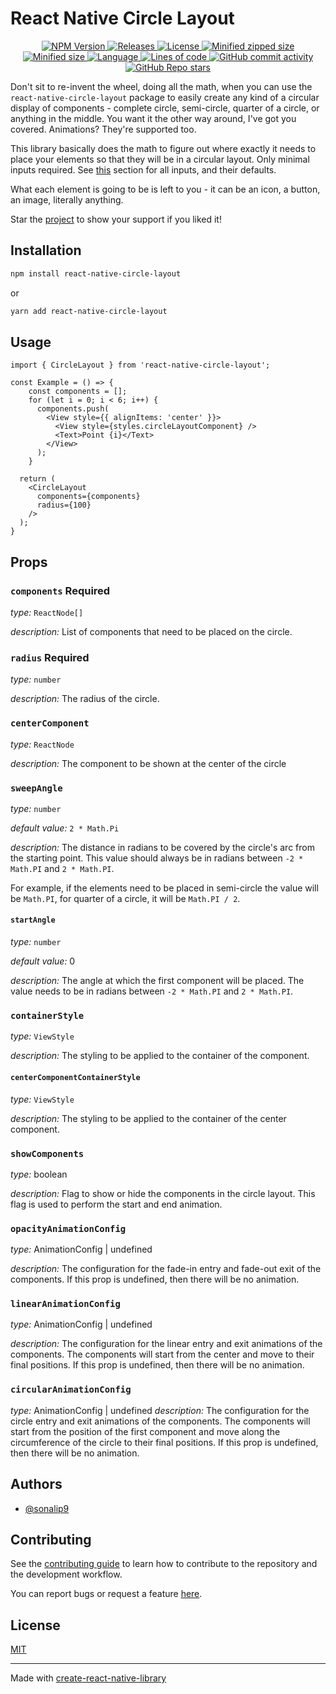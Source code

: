 # React Native Circle Layout

<div align='center'>

<a href='https://www.npmjs.com/package/react-native-circle-layout'>
  <img src='https://img.shields.io/npm/v/react-native-circle-layout' alt='NPM Version'>
</a>
<a href='https://github.com/sonalip9/react-native-circle-layout/releases'>
  <img src='https://img.shields.io/github/release-date/sonalip9/react-native-circle-layout' alt='Releases'>
</a>
<a href='https://github.com/sonalip9/react-native-circle-layout/blob/main/LICENSE'>
  <img src='https://img.shields.io/github/license/sonalip9/react-native-circle-layout' alt='License'>
</a>

<a href=''>
  <img src='https://img.shields.io/bundlephobia/minzip/react-native-circle-layout' alt='Minified zipped size'>
</a>
<a href=''>
  <img src='https://img.shields.io/bundlephobia/min/react-native-circle-layout' alt='Minified size'>
</a>

<a href=''>
  <img src='https://img.shields.io/github/languages/top/sonalip9/react-native-circle-layout' alt='Language'>
</a>
<a href=''>
  <img src='https://img.shields.io/tokei/lines/github/sonalip9/react-native-circle-layout' alt='Lines of code'>
</a>
<a href=''>
  <img src='https://img.shields.io/github/commit-activity/m/sonalip9/react-native-circle-layout' alt='GitHub commit activity'>
</a>

<a href='https://github.com/sonalip9/react-native-circle-layout'>
  <img src='https://img.shields.io/github/stars/sonalip9/react-native-circle-layout?style=social' alt='GitHub Repo stars'>
</a>

</div>

Don't sit to re-invent the wheel, doing all the math, when you can use the `react-native-circle-layout` package to easily create any kind of a circular display of components - complete circle, semi-circle, quarter of a circle, or anything in the middle. You want it the other way around, I've got you covered. Animations? They're supported too.

This library basically does the math to figure out where exactly it needs to place your elements so that they will be in a circular layout. Only minimal inputs required. See [this](#props) section for all inputs, and their defaults.

What each element is going to be is left to you - it can be an icon, a button, an image, literally anything.

Star the [project](https://github.com/sonalip9/react-native-circle-layout) to show your support if you liked it!

## Installation

```sh
npm install react-native-circle-layout
```
or
```sh
yarn add react-native-circle-layout
```

## Usage

```tsx
import { CircleLayout } from 'react-native-circle-layout';

const Example = () => {
    const components = [];
    for (let i = 0; i < 6; i++) {
      components.push(
        <View style={{ alignItems: 'center' }}>
          <View style={styles.circleLayoutComponent} />
          <Text>Point {i}</Text>
        </View>
      );
    }

  return (
    <CircleLayout
      components={components}
      radius={100}
    />
  );
}

```

## Props
### `components` **Required**
*type:* `ReactNode[]`

*description:* List of components that need to be placed on the circle.

### `radius` **Required**
*type:* `number` 

*description:* The radius of the circle.

### `centerComponent`
*type:* `ReactNode`

*description:* The component to be shown at the center of the circle

### `sweepAngle`
*type:* `number`

*default value:* `2 * Math.Pi`

*description:* The distance in radians to be covered by the circle's arc from the starting point. This value should always be in radians between `-2 * Math.PI` and `2 * Math.PI`.

 For example, if the elements need to be placed in semi-circle the value will be `Math.PI`, for quarter of a circle, it will be `Math.PI / 2`.

#### `startAngle`
*type:* `number`

*default value:* 0

*description:* The angle at which the first component will be placed. The value needs to be in radians between `-2 * Math.PI` and `2 * Math.PI`.

### `containerStyle`
*type:* `ViewStyle`

*description:* The styling to be applied to the container of the component.

#### `centerComponentContainerStyle`
*type:* `ViewStyle`

*description:* The styling to be applied to the container of the center component.

### `showComponents`
*type:* boolean

*description:* Flag to show or hide the components in the circle layout. This flag is used to perform the start and end animation.

### `opacityAnimationConfig`
*type:* AnimationConfig | undefined

*description:* The configuration for the fade-in entry and fade-out exit of the components. If this prop is undefined, then there will be no animation.


### `linearAnimationConfig`
*type:* AnimationConfig | undefined

*description:* The configuration for the linear entry and exit animations of the components. The components will start from the center and move to their final positions. If this prop is undefined, then there will be no animation.

### `circularAnimationConfig`
*type:* AnimationConfig | undefined
*description:* The configuration for the circle entry and exit animations of the components. The components will start from the position of the first component and move along the circumference of the circle to their final positions. If this prop is undefined, then there will be no animation.

## Authors

- [@sonalip9](https://www.github.com/sonalip9)

## Contributing

See the [contributing guide](CONTRIBUTING.md) to learn how to contribute to the repository and the development workflow.

You can report bugs or request a feature [here](https://github.com/sonalip9/react-native-circle-layout/issues).

## License

[MIT](LICENSE)

---

Made with [create-react-native-library](https://github.com/callstack/react-native-builder-bob)

